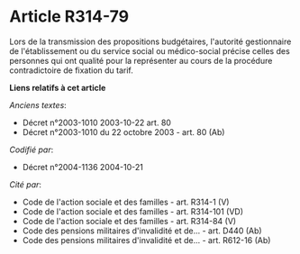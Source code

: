 # Article R314-79

Lors de la transmission des propositions budgétaires, l'autorité gestionnaire de l'établissement ou du service social ou
médico-social précise celles des personnes qui ont qualité pour la représenter au cours de la procédure contradictoire de
fixation du tarif.

**Liens relatifs à cet article**

_Anciens textes_:

  - Décret n°2003-1010 2003-10-22 art. 80
  - Décret n°2003-1010 du 22 octobre 2003 - art. 80 (Ab)

_Codifié par_:

  - Décret n°2004-1136 2004-10-21

_Cité par_:

  - Code de l'action sociale et des familles - art. R314-1 (V)
  - Code de l'action sociale et des familles - art. R314-101 (VD)
  - Code de l'action sociale et des familles - art. R314-84 (V)
  - Code des pensions militaires d'invalidité et de... - art. D440 (Ab)
  - Code des pensions militaires d'invalidité et de... - art. R612-16 (Ab)
